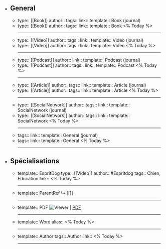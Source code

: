 - ## General
	- type:: [[Book]]
	  author::
	  tags:: 
	  link::
	  template:: Book (journal)
	- type:: [[Book]]
	  author:: 
	  tags::
	  link::
	  template:: Book
	  <% Today %>
	  ***
	- type:: [[Video]]
	  author:: 
	  tags::
	  link::
	  template:: Video (journal)
	- type:: [[Video]]
	  author:: 
	  tags::
	  link::
	  template:: Video
	  <% Today %>
	  ***
	- type:: [[Podcast]]
	  author:: 
	  link::
	  template:: Podcast (journal)
	- type:: [[Podcast]]
	  author:: 
	  tags::
	  link::
	  template:: Podcast
	  <% Today %>
	  ***
	- type:: [[Article]]
	  author:: 
	  tags::
	  link::
	  template:: Article (journal)
	- type:: [[Article]]
	  author:: 
	  tags::
	  link::
	  template:: Article
	  <% Today %>
	  ***
	- type:: [[SocialNetwork]]
	  author:: 
	  tags::
	  link::
	  template:: SocialNetwork (journal)
	- type:: [[SocialNetwork]]
	  author:: 
	  tags::
	  link::
	  template:: SocialNetwork
	  <% Today %>
	  ***
	- tags::
	  link::
	  template:: General (journal)
	- tags::
	  link::
	  template:: General
	  <% Today %>
	  ***
- ## Spécialisations
	- template:: EspritDog
	  type:: [[Video]]
	  author:: #Espritdog
	  tags:: Chien, Education
	  link::
	  <% Today %>
	  ***
	- template:: ParentRef
	  ↳ [[]]
	  ***
	- template:: PDF
	  ![Viewer]() | [PDF]()
	  ***
	- template:: Word
	  alias::
	  <% Today %>
	  ***
	- template:: Author
	  tags:: Author
	  link::
	  <% Today %>
	  ***